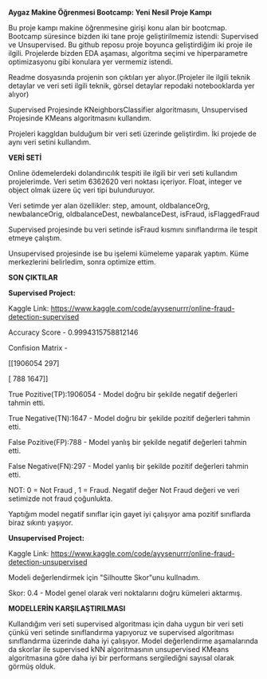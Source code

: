 **Aygaz Makine Öğrenmesi Bootcamp: Yeni Nesil Proje Kampı** 

 Bu proje kampı makine öğrenmesine girişi konu alan bir bootcmap. Bootcamp süresince bizden iki tane proje geliştirilmemiz istendi: Supervised ve Unsupervised. Bu github reposu proje boyunca geliştirdiğim iki proje ile ilgili. Projelerde bizden EDA aşaması, algoritma seçimi ve hiperparametre optimizasyonu gibi konulara yer vermemiz istendi.

 Readme dosyasında projenin son çıktıları yer alıyor.(Projeler ile ilgili teknik detaylar ve veri seti ilgili teknik, görsel detaylar repodaki notebooklarda yer alıyor)

 Supervised Projesinde KNeighborsClassifier algoritmasını, Unsupervised Projesinde KMeans algoritmasını kullandım.

 Projeleri kaggldan bulduğum bir veri seti üzerinde geliştirdim. İki projede de aynı veri setini kullandım.

 **VERİ SETİ**

 Online ödemelerdeki dolandırıcılık tespiti ile ilgili bir veri seti kullandım projelerimde. Veri setim 6362620 veri noktası içeriyor. Float, integer ve object olmak üzere üç veri tipi bulunduruyor.

 Veri setimde yer alan özellikler: step,	amount,	oldbalanceOrg,	newbalanceOrig,	oldbalanceDest,	newbalanceDest,	isFraud,	isFlaggedFraud

 Supervised projesinde bu veri setinde isFraud kısmını sınıflandırma ile tespit etmeye çalıştım.

 Unsupervised projesinde ise bu işelemi kümeleme yaparak yaptım. Küme merkezlerini belirledim, sonra optimize ettim.

**SON ÇIKTILAR**

**Supervised Project:**

Kaggle Link: https://www.kaggle.com/code/ayysenurrr/online-fraud-detection-supervised

Accuracy Score - 0.9994315758812146

Confision Matrix - 

[[1906054     297]
 
 [    788    1647]]

True Pozitive(TP):1906054 - Model doğru bir şekilde negatif değerleri tahmin etti.

True Negative(TN):1647 - Model doğru bir şekilde pozitif değerleri tahmin etti.

False Pozitive(FP):788 - Model yanlış bir şekilde negatif değerleri tahmin etti.

False Negative(FN):297 - Model yanlış bir şekilde pozitif değerleri tahmin etti.

NOT: 0 = Not Fraud , 1 = Fraud. Negatif değer Not Fraud değeri ve veri setimizde not fraud çoğunlukta.

Yaptığım model negatif sınıflar için gayet iyi çalışıyor ama pozitif sınıflarda biraz sıkıntı yaşıyor.


**Unsupervised Project:**

Kaggle Link: https://www.kaggle.com/code/ayysenurrr/online-fraud-detection-unsupervised

Modeli değerlendirmek için "Silhoutte Skor"unu kullnadım.

Skor: 0.4 - Model genel olarak veri noktalarını doğru kümeleri aktarmış.

**MODELLERİN KARŞILAŞTIRILMASI**

Kullandığım veri seti supervised algoritması için daha uygun bir veri seti çünkü veri setinde sınıflandırma yapıyoruz ve supervised algoritması sınıflandırma üzerinde daha iyi çalışıyor. Model değerlendirme aşamalarında da skorlar ile supervised kNN algoritmasının unsupervised KMeans algoritmasına göre daha iyi bir performans sergilediğni sayısal olarak görmüş olduk.
